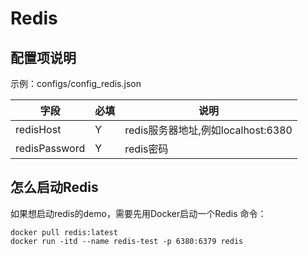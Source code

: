 # Redis

## 配置项说明
示例：configs/config_redis.json

| 字段 | 必填 | 说明 |
| --- | --- | --- |
| redisHost | Y | redis服务器地址,例如localhost:6380 |
| redisPassword | Y | redis密码 |

## 怎么启动Redis
如果想启动redis的demo，需要先用Docker启动一个Redis
命令：
```shell
docker pull redis:latest
docker run -itd --name redis-test -p 6380:6379 redis
```